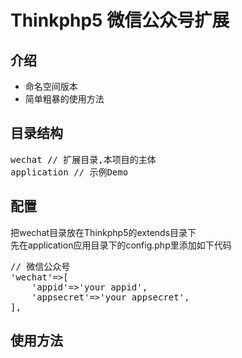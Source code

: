 Thinkphp5 微信公众号扩展
=======
## 介绍
 * 命名空间版本
 * 简单粗暴的使用方法

## 目录结构
<pre>
wechat // 扩展目录,本项目的主体
application // 示例Demo
</pre>

## 配置  
把wechat目录放在Thinkphp5的extends目录下  
先在application应用目录下的config.php里添加如下代码
<pre>
// 微信公众号
'wechat'=>[
    'appid'=>'your appid',
    'appsecret'=>'your appsecret',
],
</pre>

## 使用方法
